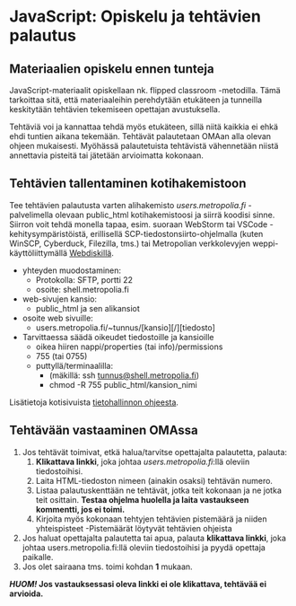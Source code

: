 # JavaScript: Opiskelu ja tehtävien palautus

## Materiaalien opiskelu ennen tunteja

JavaScript-materiaalit opiskellaan nk. flipped classroom -metodilla. Tämä tarkoittaa sitä, että materiaaleihin perehdytään etukäteen ja tunneilla keskitytään tehtävien tekemiseen opettajan avustuksella.

Tehtäviä voi ja kannattaa tehdä myös etukäteen, sillä niitä kaikkia ei ehkä ehdi tuntien aikana tekemään. Tehtävät palautetaan OMAan alla olevan ohjeen mukaisesti. Myöhässä palautetuista tehtävistä vähennetään niistä annettavia pisteitä tai jätetään arvioimatta kokonaan.

## Tehtävien tallentaminen kotihakemistoon

Tee tehtävien palautusta varten alihakemisto _users.metropolia.fi_ -palvelimella olevaan public_html kotihakemistoosi ja siirrä koodisi sinne. Siirron voit tehdä monella tapaa, esim. suoraan WebStorm tai VSCode -kehitysympäristöistä, erillisellä SCP-tiedostonsiirto-ohjelmalla (kuten WinSCP, Cyberduck, Filezilla, tms.) tai Metropolian verkkolevyjen weppi-käyttöliittymällä [Webdiskillä](https://webdisk.metropolia.fi/).

- yhteyden muodostaminen:
  - Protokolla: SFTP, portti 22
  - osoite: shell.metropolia.fi
- web-sivujen kansio:
  - public_html ja sen alikansiot
- osoite web sivuille:
  - users.metropolia.fi/~tunnus/[kansio][/][tiedosto]
- Tarvittaessa säädä oikeudet tiedostoille ja kansioille
  - oikea hiiren nappi/properties (tai info)/permissions
  - 755 (tai 0755)
  - puttyllä/terminaalilla:
    - (mäkillä: ssh tunnus@shell.metropolia.fi)
    - chmod -R 755 public_html/kansion_nimi

Lisätietoja kotisivuista [tietohallinnon ohjeesta](https://wiki.metropolia.fi/display/tietohallinto/Kotisivu-%2C+Shell-+ja+MySQL-palvelut).

## Tehtävään vastaaminen OMAssa

1. Jos tehtävät toimivat, etkä halua/tarvitse opettajalta palautetta, palauta:
    1. **Klikattava linkki**, joka johtaa _users.metropolia.fi_:llä oleviin tiedostoihisi.
    1. Laita HTML-tiedoston nimeen (ainakin osaksi) tehtävän numero.
    1. Listaa palautuskenttään ne tehtävät, jotka teit kokonaan ja ne jotka teit osittain. **Testaa ohjelma huolella ja laita vastaukseen kommentti, jos ei toimi.**
    1. Kirjoita myös kokonaan tehtyjen tehtävien pistemäärä ja niiden yhteispisteet
      -Pistemäärät löytyvät tehtävien ohjeista
1. Jos haluat opettajalta palautetta tai apua, palauta **klikattava linkki**, joka johtaa users.metropolia.fi:llä oleviin tiedostoihisi ja pyydä opettaja paikalle.
1. Jos olet sairaana tms. toimi kohdan **1** mukaan.

**_HUOM!_ Jos vastauksessasi oleva linkki ei ole klikattava, tehtävää ei arvioida.**
